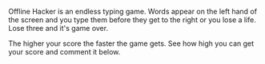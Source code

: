 Offline Hacker is an endless typing game. Words appear on the left hand of the screen and you type them before they get to the right or you lose a life. Lose three and it's game over. 

The higher your score the faster the game gets. See how high you can get your score and comment it below.